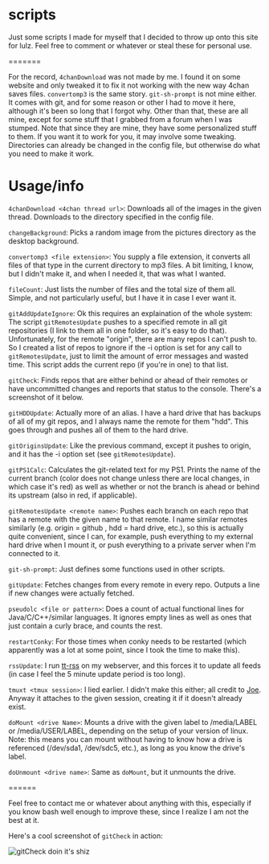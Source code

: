 scripts
=======

Just some scripts I made for myself that I decided to throw up onto this site for lulz. Feel free to comment or whatever or steal these for personal use.

=======

For the record, `4chanDownload` was not made by me. I found it on some website and only tweaked it to fix it not working with the new way 4chan saves files.
`convertomp3` is the same story.
`git-sh-prompt` is not mine either. It comes with git, and for some reason or other I had to move it here, although it's been so long that I forgot why.
Other than that, these are all mine, except for some stuff that I grabbed from a forum when I was stumped. Note that since they are mine, they have some personalized stuff to them. If you want it to work for you, it may involve some tweaking. Directories can already be changed in the config file, but otherwise do what you need to make it work.

Usage/info
======

`4chanDownload <4chan thread url>`: Downloads all of the images in the given thread. Downloads to the directory specified in the config file.

`changeBackground`: Picks a random image from the pictures directory as the desktop background.

`convertomp3 <file extension>`: You supply a file extension, it converts all files of that type in the current directory to mp3 files. A bit limiting, I know, but I didn't make it, and when I needed it, that was what I wanted.

`fileCount`: Just lists the number of files and the total size of them all. Simple, and not particularly useful, but I have it in case I ever want it.

`gitAddUpdateIgnore`: Ok this requires an explaination of the whole system: The script `gitRemotesUpdate` pushes to a specified remote in all git repositories (I link to them all in one folder, so it's easy to do that). Unfortunately, for the remote "origin", there are many repos I can't push to. So I created a list of repos to ignore if the -i option is set for any call to `gitRemotesUpdate`, just to limit the amount of error messages and wasted time. This script adds the current repo (if you're in one) to that list.

`gitCheck`: Finds repos that are either behind or ahead of their remotes or have uncommitted changes and reports that status to the console. There's a screenshot of it below.

`gitHDDUpdate`: Actually more of an alias. I have a hard drive that has backups of all of my git repos, and I always name the remote for them "hdd". This goes through and pushes all of them to the hard drive.

`gitOriginsUpdate`: Like the previous command, except it pushes to origin, and it has the -i option set (see `gitRemotesUpdate`).

`gitPS1Calc`: Calculates the git-related text for my PS1. Prints the name of the current branch (color does not change unless there are local changes, in which case it's red) as well as whether or not the branch is ahead or behind its upstream (also in red, if applicable).

`gitRemotesUpdate <remote name>`: Pushes each branch on each repo that has a remote with the given name to that remote. I name similar remotes similarly (e.g. origin = github , hdd = hard drive, etc.), so this is actually quite convenient, since I can, for example, push everything to my external hard drive when I mount it, or push everything to a private server when I'm connected to it.

`git-sh-prompt`: Just defines some functions used in other scripts.

`gitUpdate`: Fetches changes from every remote in every repo. Outputs a line if new changes were actually fetched.

`pseudolc <file or pattern>`: Does a count of actual functional lines for Java/C/C++/similar languages. It ignores empty lines as well as ones that just contain a curly brace, and counts the rest.

`restartConky`: For those times when conky needs to be restarted (which apparently was a lot at some point, since I took the time to make this).

`rssUpdate`: I run [tt-rss](http://tt-rss.org) on my webserver, and this forces it to update all feeds (in case I feel the 5 minute update period is too long).

`tmuxt <tmux session>`: I lied earlier. I didn't make this either; all credit to [Joe](https://github.com/Ginto8). Anyway it attaches to the given session, creating it if it doesn't already exist.

`doMount <drive Name>`: Mounts a drive with the given label to /media/LABEL or /media/USER/LABEL, depending on the setup of your version of linux. Note: this means you can mount without having to know how a drive is referenced (/dev/sda1, /dev/sdc5, etc.), as long as you know the drive's label.

`doUnmount <drive name>`: Same as `doMount`, but it unmounts the drive.


======

Feel free to contact me or whatever about anything with this, especially if you know bash well enough to improve these, since I realize I am not the best at it.

Here's a cool screenshot of `gitCheck` in action:

![gitCheck doin it's shiz](https://dl.dropboxusercontent.com/u/16835571/Pictures/2013-07-14-025201_397x139_scrot.png)
